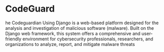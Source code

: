 # CodeGuard
he Codeguardian Using Django is a web-based platform designed for the analysis and investigation of malicious software (malware). Built on the Django web framework, this system offers a comprehensive and user-friendly environment for cybersecurity professionals, researchers, and organizations to analyze, report, and mitigate malware threats
